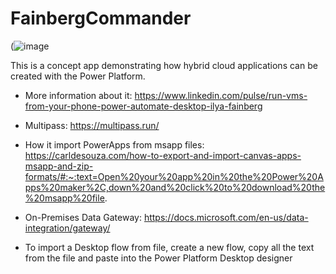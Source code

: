 # FainbergCommander
(![image](https://user-images.githubusercontent.com/32096531/153534615-052295ff-aa7d-4aaa-b1c2-803312abc815.png)

This is a concept app demonstrating how hybrid cloud applications can be created with the Power Platform.

* More information about it: https://www.linkedin.com/pulse/run-vms-from-your-phone-power-automate-desktop-ilya-fainberg

* Multipass: https://multipass.run/

* How it import PowerApps from msapp files: https://carldesouza.com/how-to-export-and-import-canvas-apps-msapp-and-zip-formats/#:~:text=Open%20your%20app%20in%20the%20Power%20Apps%20maker%2C,down%20and%20click%20to%20download%20the%20msapp%20file.

* On-Premises Data Gateway: https://docs.microsoft.com/en-us/data-integration/gateway/

* To import a Desktop flow from file, create a new flow, copy all the text from the file and paste into the Power Platform Desktop designer
